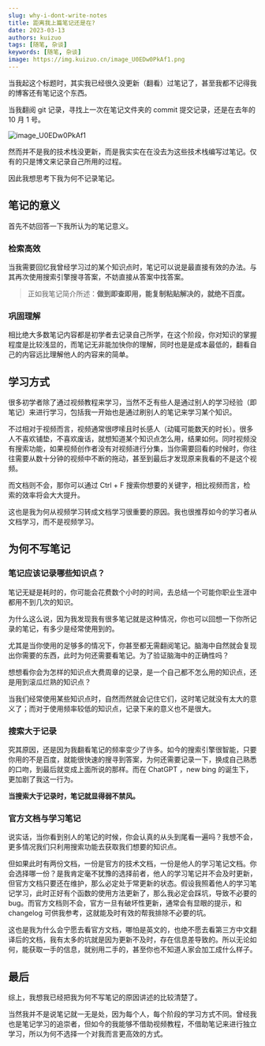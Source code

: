 ```yaml
---
slug: why-i-dont-write-notes
title: 距离我上篇笔记还是在?
date: 2023-03-13
authors: kuizuo
tags: [随笔, 杂谈]
keywords: [随笔, 杂谈]
image: https://img.kuizuo.cn/image_U0EDw0PkAf1.png
---
```


当我起这个标题时，其实我已经很久没更新（翻看）过笔记了，甚至我都不记得我的博客还有笔记这个东西。

当我翻阅 git 记录，寻找上一次在笔记文件夹的 commit 提交记录，还是在去年的 10 月 1 号。

![image_U0EDw0PkAf1](https://img.kuizuo.cn/image_U0EDw0PkAf1.png)

然而并不是我的技术栈没更新，而是我实实在在没去为这些技术栈编写过笔记。仅有的只是博文来记录自己所用的过程。

因此我想思考下我为何不记录笔记。

<!-- truncate -->

## 笔记的意义

首先不妨回答一下我所认为的笔记意义。

### 检索高效

当我需要回忆我曾经学习过的某个知识点时，笔记可以说是最直接有效的办法。与其再次使用搜索引擎搜寻答案，不妨直接从答案中找答案。

> 正如我笔记简介所述：**做到即查即用，能复制粘贴解决的，就绝不百度。**

### 巩固理解

相比绝大多数笔记内容都是初学者去记录自己所学，在这个阶段，你对知识的掌握程度是比较浅显的，而笔记无非能加快你的理解，同时也是是成本最低的，翻看自己的内容远比理解他人的内容来的简单。

## 学习方式

很多初学者除了通过视频教程来学习，当然不乏有些人是通过别人的学习经验（即笔记）来进行学习，包括我一开始也是通过刷别人的笔记来学习某个知识。

不过相对于视频而言，视频通常很啰嗦且时长感人（动辄可能数天的时长）。很多人不喜欢铺垫，不喜欢废话，就想知道某个知识点怎么用，结果如何。同时视频没有搜索功能，如果视频创作者没有对视频进行分集，当你需要回看的时候时，你往往需要从数十分钟的视频中不断的拖动，甚至到最后才发现原来我看的不是这个视频。

而文档则不会，那你可以通过 Ctrl + F 搜索你想要的关键字，相比视频而言，检索的效率将会大大提升。

这也是我为何从视频学习转成文档学习很重要的原因。我也很推荐如今的学习者从文档学习，而不是视频学习。

## 为何不写笔记

### 笔记应该记录哪些知识点？

笔记无疑是耗时的，你可能会花费数个小时的时间，去总结一个可能你职业生涯中都用不到几次的知识。

为什么这么说，因为我发现我有很多笔记就是这种情况，你也可以回想一下你所记录的笔记，有多少是经常使用到的。

尤其是当你使用的足够多的情况下，你甚至都无需翻阅笔记。脑海中自然就会复现出你需要的东西，此时为何还需要看笔记。为了验证脑海中的正确性吗？

想想看你会为怎样的知识点大费周章的记录，是一个自己都不怎么用的知识点，还是用到滚瓜烂熟的知识点？

当我们经常使用某些知识点时，自然而然就会记住它们，这时笔记就没有太大的意义了；而对于使用频率较低的知识点，记录下来的意义也不是很大。

### 搜索大于记录

究其原因，还是因为我翻看笔记的频率变少了许多。如今的搜索引擎很智能，只要你用的不是百度，就能很快速的搜寻到答案，为何还需要记录一下，换成自己熟悉的口吻，到最后就变成上面所说的那样。而在 ChatGPT ，new bing 的诞生下，更加剧了我这一行为。

**当搜索大于记录时，笔记就显得弱不禁风。**

### 官方文档与学习笔记

说实话，当你看到别人的笔记的时候，你会认真的从头到尾看一遍吗？我想不会，更多情况我们只利用搜索功能去获取我们想要的知识点。

但如果此时有两份文档，一份是官方的技术文档，一份是他人的学习笔记文档。你会选择哪一份？是我肯定毫不犹豫的选择前者，他人的学习笔记并不会及时更新，但官方文档只要还在维护，那么必定处于常更新的状态。假设我照着他人的学习笔记学习，此时正好有个函数的使用方法更新了，那么我必定会踩坑，导致不必要的 bug。而官方文档则不会，官方一旦有破坏性更新，通常会有显眼的提示，和 changelog 可供我参考，这就能及时有效的帮我排除不必要的坑。

这也是我为什么会宁愿去看官方文档，哪怕是英文的，也绝不愿去看第三方中文翻译后的文档，我有太多的坑就是因为更新不及时，存在信息差导致的。所以无论如何，能获取一手的信息，就别用二手的，甚至你也不知道人家会加工成什么样子。

## 最后

综上，我想我已经把我为何不写笔记的原因讲述的比较清楚了。

当然我并不是说笔记就一无是处，因为每个人，每个阶段的学习方式不同。曾经我也是笔记学习的追崇者，但如今的我能够不借助视频教程，不借助笔记来进行独立学习，所以为何不选择一个对我而言更高效的方式。
